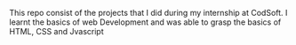 This repo consist of the projects that I did during my internship at CodSoft. I learnt the basics of web Development and was able to grasp the basics of HTML, CSS and Jvascript

